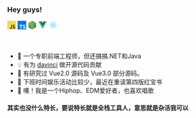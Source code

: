 ### Hey guys!

<div>
  <img src="https://raw.githubusercontent.com/github/explore/80688e429a7d4ef2fca1e82350fe8e3517d3494d/topics/javascript/javascript.png" width="20" height="20" />  
  <img src="https://raw.githubusercontent.com/github/explore/80688e429a7d4ef2fca1e82350fe8e3517d3494d/topics/typescript/typescript.png" width="20" height="20" />
  <img src="https://raw.githubusercontent.com/github/explore/80688e429a7d4ef2fca1e82350fe8e3517d3494d/topics/nodejs/nodejs.png" width="20" height="20" />
  <img src="https://raw.githubusercontent.com/github/explore/80688e429a7d4ef2fca1e82350fe8e3517d3494d/topics/vue/vue.png" width="20" height="20" />
  <img src="https://raw.githubusercontent.com/github/explore/80688e429a7d4ef2fca1e82350fe8e3517d3494d/topics/react/react.png" width="20" height="20" />
</div>

<br>
<br>

- 🦉 一个专职前端工程师，但还搞搞.NET和Java
- 💡 有为 [davinci](https://github.com/edp963/davinci) 做开源代码贡献
- 🍃 有研究过 Vue2.0 源码及 Vue3.0 部分源码。
- 📖 下班时间娱乐活动比较少，最近在重读第四版红宝书
- 🎵 噢！我是一个Hiphop、EDM爱好者，也喜欢唱歌

#### 其实也没什么特长，要说特长就是全栈工具人，意思就是杂活我可以

